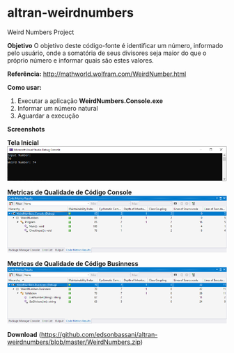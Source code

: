 # altran-weirdnumbers
Weird Numbers Project

**Objetivo**
O objetivo deste código-fonte é identificar um número, informado pelo usuário, onde a somatória de seus divisores seja maior do que o próprio número e informar quais são estes valores.

**Referência:**
http://mathworld.wolfram.com/WeirdNumber.html


**Como usar:**
 1. Executar a aplicação **WeirdNumbers.Console.exe**
 2. Informar um número natural
 3. Aguardar a execução



**Screenshots**

**Tela Inicial**
![](https://github.com/edsonbassani/altran-weirdnumbers/blob/master/Images/WeirdNumbers.Console.png?raw=true)

**Metricas de Qualidade de Código Console**
![](https://github.com/edsonbassani/altran-weirdnumbers/blob/master/Images/WeirdNumbers.Console.CodeMetrics.png?raw=true)

**Metricas de Qualidade de Código Businness**
![](https://github.com/edsonbassani/altran-weirdnumbers/blob/master/Images/WeirdNumbers.Businness.CodeMetrics.png?raw=true)


**Download**
(https://github.com/edsonbassani/altran-weirdnumbers/blob/master/WeirdNumbers.zip)
